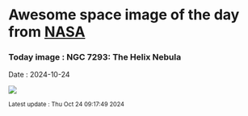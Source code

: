
# Awesome space image of the day from [NASA](https://api.nasa.gov/)

### Today image : NGC 7293: The Helix Nebula
Date : 2024-10-24

![](https://apod.nasa.gov/apod/image/2410/NGC7293_preview1024.png)

<small>Latest update : Thu Oct 24 09:17:49 2024</small>
        